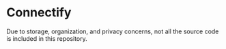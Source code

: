 # Connectify


Due to storage, organization, and privacy concerns, not all the source code is included in this repository. 

